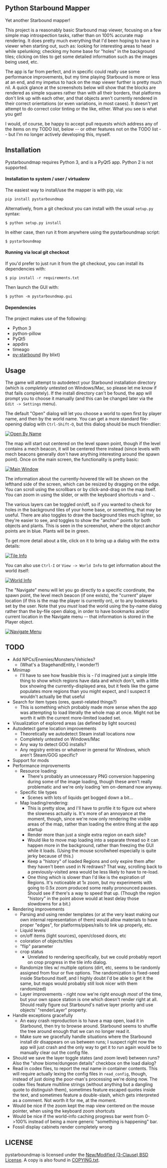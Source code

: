 Python Starbound Mapper
-----------------------

Yet another Starbound mapper!

This project is a reasonably basic Starbound map viewer, focusing on a few
simple map introspection tasks, rather than on 100% accurate map rendering.  It
does pretty much everything that I'd been hoping to have in a viewer when
starting out, such as: looking for interesting areas to head while spelunking;
checking my home base for "holes" in the background tiles; clicking on tiles to
get some detailed information such as the images being used, etc.

The app is far from perfect, and in specific could really use some performance
improvements, but my time playing Starbound is more or less at an end, and my
impetus to hack on the map viewer further is pretty much nil.  A quick glance
at the screenshots below will show that the blocks are rendered as simple
squares rather than with all their borders, that platforms don't link up with
each other, and that objects aren't currently rendered in their correct
orientations (or even variations, in most cases).  It doesn't yet attempt to do
correct color tinting or the like, either.  What you see is what you get!

I would, of course, be happy to accept pull requests which address any of the
items on my TODO list, below -- or other features not on the TODO list -- but
I'm no longer actively developing this, myself.

Installation
------------

Pystarboundmap requires Python 3, and is a PyQt5 app.  Python 2 is not supported.

#### Installation to system / user / virtualenv

The easiest way to install/use the mapper is with pip, via:

	pip install pystarboundmap

Alternatively, from a git checkout you can install with the usual `setup.py` syntax:

	$ python setup.py install

In either case, then run it from anywhere using the pystarboundmap script:

	$ pystarboundmap

#### Running via local git checkout

If you'd prefer to just run it from the git checkout, you can install its
dependencies with:

    $ pip install -r requirements.txt

Then launch the GUI with:

    $ python -m pystarboundmap.gui

#### Dependencies

The project makes use of the following:
 - Python 3
 - python-pillow
 - PyQt5
 - appdirs
 - timeago
 - [py-starbound](https://github.com/blixt/py-starbound) (by blixt)

Usage
-----

The game will attempt to autodetect your Starbound installation directory
(which is *completely* untested on Windows/Mac, so please let me know if that
fails completely).  If the install directory can't be found, the app will
prompt you to choose it manually (and this can be changed later via the `Edit
-> Settings` menu).

The default "Open" dialog will let you choose a world to open first by
player name, and then by the world name.  You can get a more standard
file-opening dialog with `Ctrl-Shift-O`, but this dialog should be much
friendlier:

[![Open By Name](https://raw.githubusercontent.com/apocalyptech/pystarboundmap/master/screenshots/open_by_world.png)](https://raw.githubusercontent.com/apocalyptech/pystarboundmap/master/screenshots/open_by_world.png)

The map will start out centered on the level spawn point, though if the
level contains a mech beacon, it will be centered there instead (since
levels with mech beacons generally don't have anything interesting around the
spawn point).  Once on the main screen, the functionality is pretty basic:

[![Main Window](https://raw.githubusercontent.com/apocalyptech/pystarboundmap/master/screenshots/mainwindow.png)](https://raw.githubusercontent.com/apocalyptech/pystarboundmap/master/screenshots/mainwindow.png)

The information about the currently-hovered tile will be shown on the lefthand
side of the screen, which can be resized by dragging on the edge.  You can
scroll using the scrollbars or by click-and-drag on the map itself.  You can
zoom in using the slider, or with the keyboard shortcuts `+` and `-`.

The various layers can be toggled on/off, so if you wanted to check for holes
in the background tiles of your home base, or something, that may be useful.
There are also toggles to draw the background tiles much lighter, so they're
easier to see, and toggles to show the "anchor" points for both objects and
plants.  This is seen in the screenshot, where the object anchor points are in
blue.  Plants will be in green.

To get more detail about a tile, click on it to bring up a dialog with the
extra details:

[![Tile Info](https://raw.githubusercontent.com/apocalyptech/pystarboundmap/master/screenshots/tileinfo.png)](https://raw.githubusercontent.com/apocalyptech/pystarboundmap/master/screenshots/tileinfo.png)

You can also use `Ctrl-I` or `View -> World Info` to get information about
the world itself:

[![World Info](https://raw.githubusercontent.com/apocalyptech/pystarboundmap/master/screenshots/worldinfo.png)](https://raw.githubusercontent.com/apocalyptech/pystarboundmap/master/screenshots/worldinfo.png)

The "Navigate" menu will let you go directly to a specific coordinate, the
spawn point, the level mech beacon (if one exists), the "current" player
location (if this is the map the player is currently on), or to any bookmarks
set by the user.  Note that you *must* load the world using the by-name
dialog rather than the by-file open dialog, in order to have bookmarks
and/or current location in the Navigate menu -- that information is stored
in the Player object.

[![Navigate Menu](https://github.com/apocalyptech/pystarboundmap/blob/master/screenshots/navigate.png)](https://github.com/apocalyptech/pystarboundmap/blob/master/screenshots/navigate.png)

TODO
----

 - Add NPCs/Enemies/Monsters/Vehicles?
   - (What's a StagehandEntity, I wonder?)
 - Minimap
   - I'll have to see how feasible this is - I'd imagined just a simple
     little thing to show which regions have data and which don't, with
     a little box showing the currently-displayed area, but it feels like
     the game populates more regions than you might expect, and I suspect
     it wouldn't actually be that useful
 - Search for item types (ores, quest-related things?)
   - This is something which probably made more sense when the app was
     attempting to load literally the whole map at once.  Might not be
     worth it with the current more-limited loaded set.
 - Visualization of explored areas (as defined by light sources)
 - Autodetect game location improvements
   - Theoretically we autodetect Steam install locations now
   - Completely untested on Windows/Mac
   - Any way to detect GOG installs?
   - Any registry entries or whatever in general for Windows, which aren't
     Steam/GOG specific?
 - Support for mods
 - Performance improvements
   - Resource loading:
     - There's probably an unnecessary PNG conversion happening during
       some of the image loading, though these aren't really problematic
       and we're only loading 'em on-demand now anyway.
   - Specific tile types
     - Scenes with lots of liquids get bogged down a bit...
   - Map loading/rendering:
     - This is pretty slow, and I'll have to profile it to figure out
       where the slowness actually is.  It's more of an annoyance at
       the moment, though, since we're now only rendering the visible
       areas of the map, rather than loading the entire thing at the
       app startup
     - Render more than just a single extra region on each side?
     - Would like to move map loading into a separate thread so it can
       happen more in the background, rather than freezing the GUI
       while it loads.  (Using the mouse scrollwheel especially is
       quite jerky because of this.)
     - Keep a "history" of loaded Regions and only expire them after
       they haven't been used in N redraws?  That way, scrolling back
       to a previously-visited area would be less likely to have to re-load.
     - One thing which is slower than I'd like is the expiration of
       Regions.  It's noticeable at 1x zoom, but my experiments with
       going to 0.5x zoom produced some really pronounced pauses.
       Should see if there's a way to speed that up.  (Though the region
       "history" in the point above would at least delay those slowdowns
       for a bit.)
 - Rendering improvements
   - Parsing and using render templates (or at the very least making our
     own internal representation of them) would allow materials to have
     proper "edges", for platforms/pipes/rails to link up properly, etc.
   - Liquid levels
   - on/off items (light sources), open/closed doors, etc
   - coloration of objects/tiles
   - "flip" parameter
   - crop status
     - Unrelated to rendering specifically, but we could probably report
       on crop progress in the tile info dialog.
   - Randomize tiles w/ multiple options (dirt, etc, seems to be randomly
     assigned from four or five options.  The randomization is fixed-seed
     inside Starbound itself, and I highly doubt I'd be able to get it the
     same, but maps would probably still look nicer with them randomized)
   - Layer improvements - right now we're right enough *most* of the time,
     but your own space station is one which doesn't render right at all.
     Should really figure out Starbound's native layer priority and use
     objects' "renderLayer" property.
 - Handle exceptions gracefully
   - An easy crash reproduction is to have a map open, load it in Starbound,
     then try to browse around.  Starbound seems to shuffle the tree around
     enough that we can no longer read it.
   - Make sure we gracefully handle situations where the Starbound install dir
     disappears on us between runs; I suspect right now the app will just crash
     and the only way to get it to run again would be to manually clear out the
     config file.
 - Should we save the layer toggle states (and zoom level) between runs?
   Also the "show biome/dungeon details" checkbox on the load dialog?
 - Read in codex files, to report the real name in container contents.  This
   will require actually lexing the config files in `read_config`, though,
   instead of just doing the poor-man's processing we're doing now.  The codex
   files feature multiline strings (without anything but a dangling quote to
   distinguish them), sometimes feature escaped quotes inside the text, and
   sometimes feature a double-slash, which gets interpreted as a comment.  Not
   worth it for me, at the moment.
 - Would be nice if the zoom kept the map view centered on the mouse
   pointer, when using the keyboard zoom shortcuts
 - Would be nice if the world-info caching progress bar went from 0->100%
   instead of being a more generic "something is happening" bar.
 - Fossil display cabinets render completely wrong

LICENSE
-------

pystarboundmap is licensed under the
[New/Modified (3-Clause) BSD License](https://opensource.org/licenses/BSD-3-Clause).
A copy is also found in [COPYING.txt](COPYING.txt).
